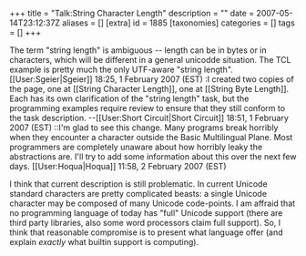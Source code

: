 +++
title = "Talk:String Character Length"
description = ""
date = 2007-05-14T23:12:37Z
aliases = []
[extra]
id = 1885
[taxonomies]
categories = []
tags = []
+++

The term "string length" is ambiguous -- length can be in bytes or in characters, which will be different in a general unicodde situation. The TCL example is pretty much the only UTF-aware "string length". [[User:Sgeier|Sgeier]] 18:25, 1 February 2007 (EST)
:I created two copies of the page, one at [[String Character Length]], one at [[String Byte Length]].  Each has its own clarification of the "string length" task, but the programming examples require review to ensure that they still conform to the task description. --[[User:Short Circuit|Short Circuit]] 18:51, 1 February 2007 (EST)
::I'm glad to see this change. Many programs break horribly when they encounter a character outside the Basic Multilingual Plane. Most programmers are completely unaware about how horribly leaky the abstractions are. I'll try to add some information about this over the next few days. [[User:Hoqua|Hoqua]] 11:58, 2 February 2007 (EST)

I think that current description is still problematic.  In current
Unicode standard characters are pretty complicated beasts: a single
Unicode character may be composed of many Unicode code-points.
I am affraid that no programming language of today has "full"
Unicode support (there are third party libraries, also some word
processors claim full support).  So, I think that reasonable
compromise is to present what language offer (and explain 
_exactly_ what builtin support is computing).
